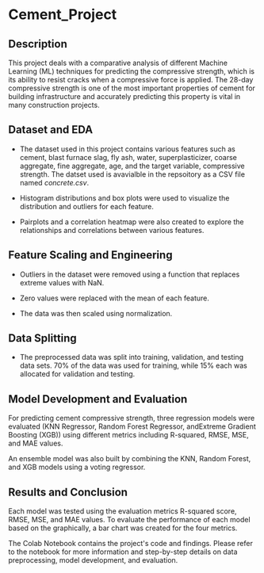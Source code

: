 # Cement_Project

## Description

This project deals with a comparative analysis of different Machine Learning (ML) techniques for predicting the compressive strength, which is its ability to resist cracks when a compressive force is applied. The 28-day compressive strength is one of the most important properties of cement for building infrastructure and accurately predicting this property is vital in many construction projects.

## Dataset and EDA

- The dataset used in this project contains various features such as cement, blast furnace slag, fly ash, water, superplasticizer, coarse aggregate, fine aggregate, age, and the target variable, compressive strength. The datset used is avavialble in the repsoitory as a CSV file named _concrete.csv_.

- Histogram distributions and box plots were used to visualize the distribution and outliers for each feature.

- Pairplots and a correlation heatmap were also created to explore the relationships and correlations between various features.

## Feature Scaling and Engineering

- Outliers in the dataset were removed using a function that replaces extreme values with NaN.
  
- Zero values were replaced with the mean of each feature.
 
- The data was then scaled using normalization.

## Data Splitting

- The preprocessed data was split into training, validation, and testing data sets. 70% of the data was used for training, while 15% each was allocated for validation and testing.


## Model Development and Evaluation

For predicting cement compressive strength, three regression models were evaluated (KNN Regressor,  Random Forest Regressor, andExtreme Gradient Boosting (XGB)) using different metrics including R-squared, RMSE, MSE, and MAE values.

An ensemble model was also built by combining the KNN, Random Forest, and XGB models using a voting regressor.

## Results and Conclusion

Each model was tested using the evaluation metrics R-squared score, RMSE, MSE, and MAE values. To evaluate the performance of each model based on the graphically, a bar chart was created for the four metrics.

The Colab Notebook contains the project's code and findings. Please refer to the notebook for more information and step-by-step details on data preprocessing, model development, and evaluation.

